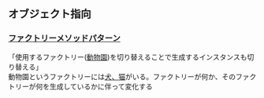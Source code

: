 ## オブジェクト指向

### [ファクトリーメソッドパターン](https://github.com/DaisukeKarasawa/object_ruby/tree/master/factory_pattern)

「使用するファクトリー([動物園](https://github.com/DaisukeKarasawa/object_ruby/blob/master/factory_pattern/zoo_factory.rb))を切り替えることで生成するインスタンスも切り替える」
<br>動物園というファクトリーには[犬、猫](https://github.com/DaisukeKarasawa/object_ruby/blob/master/factory_pattern/animals_behavior.rb)がいる。ファクトリーが何か、そのファクトリーが何を生成しているかに伴って変化する

